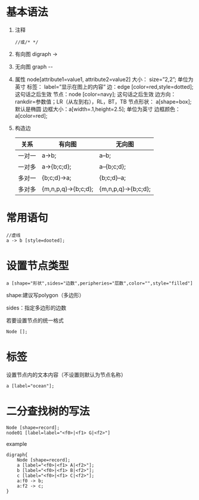 # 基本语法

1. 注释

   ```
   //或/* */
   ```

2. 有向图   digraph   ->

3. 无向图   graph     --

4. 属性 node[attribute1=value1, attribute2=value2]
   大小： size=”2,2”; 单位为英寸
   标签： label=”显示在图上的内容”
   边：edge [color=red,style=dotted]; 这句话之后生效
   节点：node [color=navy]; 这句话之后生效
   边方向：rankdir=参数值；LR（从左到右），RL，BT，TB
   节点形状： a[shape=box]; 默认是椭圆
   边框大小：a[width=.1,height=2.5]; 单位为英寸
   边框颜色：a[color=red];

5. 构造边

   | 关系   | 有向图              | 无向图              |
   | ------ | ------------------- | ------------------- |
   | 一对一 | a->b;               | a–b;                |
   | 一对多 | a->{b;c;d};         | a–{b;c;d};          |
   | 多对一 | {b;c;d}->a;         | {b;c;d}–a;          |
   | 多对多 | {m,n,p,q}->{b;c;d}; | {m,n,p,q}->{b;c;d}; |



# 常用语句

```
//虚线
a -> b [style=dooted];
```

# 设置节点类型

```
a [shape="形状",sides="边数",peripheries="层数",color="",style="filled"]
```

shape:建议写polygon（多边形）

sides：指定多边形的边数



若要设置节点的统一格式

```
Node [];
```

# 标签

设置节点内的文本内容（不设置则默认为节点名称）

```
a [label="ocean"];
```

# 二分查找树的写法

```
Node [shape=record];
node01 [label=label="<f0>|<f1> G|<f2>"]
```

example

```
digraph{
	Node [shape=record];
	a [label="<f0>|<f1> A|<f2>"];
	b [label="<f0>|<f1> B|<f2>"];
	c [label="<f0>|<f1> C|<f2>"];
	a:f0 -> b;
	a:f2 -> c;
}
```

